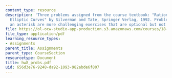 ```yaml
---
content_type: resource
description: 'Three problems assigned from the course textbook: "Rational Points on
  Elliptic Curves" by Silverman and Tate, Springer Verlag, 1992. Problems marked with
  an asterisk are more challenging exercises that are optional but not required'
file: https://ol-ocw-studio-app-production.s3.amazonaws.com/courses/18-704-seminar-in-algebra-and-number-theory-rational-points-on-elliptic-curves-fall-2004/656d3e769248da921093982abde6f807_hw8_probs.pdf
file_type: application/pdf
learning_resource_types:
- Assignments
parent_title: Assignments
parent_type: CourseSection
resourcetype: Document
title: hw8_probs.pdf
uid: 656d3e76-9248-da92-1093-982abde6f807
---
```

